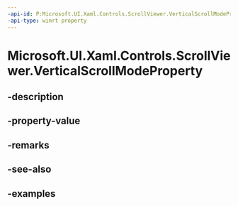 ```yaml
---
-api-id: P:Microsoft.UI.Xaml.Controls.ScrollViewer.VerticalScrollModeProperty
-api-type: winrt property
---
```


# Microsoft.UI.Xaml.Controls.ScrollViewer.VerticalScrollModeProperty

<!--
public static Windows.UI.Xaml.DependencyProperty VerticalScrollModeProperty { get; }
-->


## -description

## -property-value

## -remarks

## -see-also

## -examples


